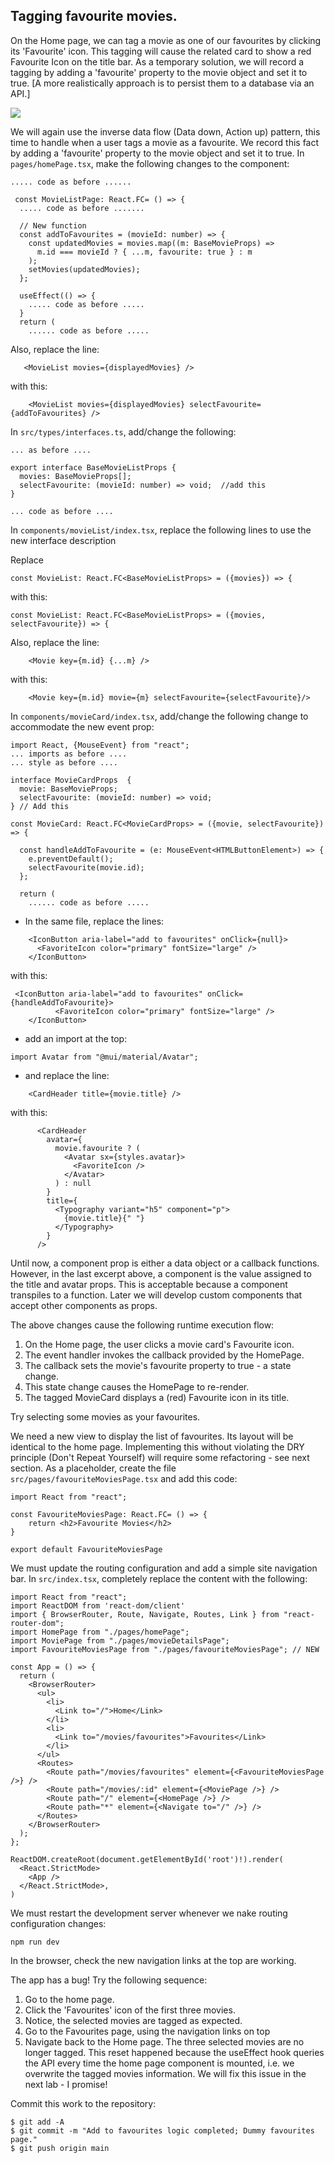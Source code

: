 ## Tagging favourite movies.

On the Home page, we can tag a movie as one of our favourites by clicking its 'Favourite' icon. This tagging will cause the related card to show a red Favourite Icon on the title bar. As a temporary solution, we will record a tagging by adding a 'favourite' property to the movie object and set it to true. [A more realistically approach is to persist them to a database via an API.] 

![][favorites]

We will again use the inverse data flow (Data down, Action up) pattern, this time to handle when a user tags a movie as a favourite. We record this fact by adding a 'favourite' property to the movie object and set it to true. In `pages/homePage.tsx`, make the following changes to the component:
~~~tsx
..... code as before ......

 const MovieListPage: React.FC= () => {
  ..... code as before .......

  // New function
  const addToFavourites = (movieId: number) => {
    const updatedMovies = movies.map((m: BaseMovieProps) =>
      m.id === movieId ? { ...m, favourite: true } : m
    );
    setMovies(updatedMovies);
  };

  useEffect(() => {
    ..... code as before .....
  }
  return (
    ...... code as before .....
~~~
Also, replace the line:
~~~tsx
   <MovieList movies={displayedMovies} />
~~~
with this:
~~~tsx
    <MovieList movies={displayedMovies} selectFavourite={addToFavourites} />
~~~
In `src/types/interfaces.ts`, add/change the following:
~~~tsx
... as before ....

export interface BaseMovieListProps {
  movies: BaseMovieProps[];
  selectFavourite: (movieId: number) => void;  //add this
}

... code as before ....
~~~

In `components/movieList/index.tsx`, replace the following lines to use the new interface description

Replace

~~~tsx
const MovieList: React.FC<BaseMovieListProps> = ({movies}) => {
~~~

with this:
~~~tsx
const MovieList: React.FC<BaseMovieListProps> = ({movies, selectFavourite}) => {
~~~

Also, replace the line:

~~~tsx
    <Movie key={m.id} {...m} />
~~~
with this:
~~~tsx
    <Movie key={m.id} movie={m} selectFavourite={selectFavourite}/>
~~~
In `components/movieCard/index.tsx`, add/change the following change to accommodate the new event prop:

~~~tsx
import React, {MouseEvent} from "react";
... imports as before ....
... style as before ....

interface MovieCardProps  {
  movie: BaseMovieProps;
  selectFavourite: (movieId: number) => void;
} // Add this

const MovieCard: React.FC<MovieCardProps> = ({movie, selectFavourite}) => {
 
  const handleAddToFavourite = (e: MouseEvent<HTMLButtonElement>) => {
    e.preventDefault();
    selectFavourite(movie.id);
  };

  return (
    ...... code as before .....
~~~
+ In the same file, replace the lines:
~~~tsx
    <IconButton aria-label="add to favourites" onClick={null}>
      <FavoriteIcon color="primary" fontSize="large" />
    </IconButton>
~~~
with this:
~~~tsx
 <IconButton aria-label="add to favourites" onClick={handleAddToFavourite}>
          <FavoriteIcon color="primary" fontSize="large" />
    </IconButton>
~~~
+ add an import at the top:
~~~tsx
import Avatar from "@mui/material/Avatar";
~~~
+ and replace the line:
~~~tsx
    <CardHeader title={movie.title} />
~~~
with this:
~~~tsx
      <CardHeader
        avatar={
          movie.favourite ? (
            <Avatar sx={styles.avatar}>
              <FavoriteIcon />
            </Avatar>
          ) : null
        }
        title={
          <Typography variant="h5" component="p">
            {movie.title}{" "}
          </Typography>
        }
      />
~~~
Until now, a component prop is either a data object or a callback functions. However, in the last excerpt above, a component is the value assigned to the title and avatar props. This is acceptable because a component transpiles to a function. Later we will develop custom components that accept other components as props.

The above changes cause the following runtime execution flow:
1. On the Home page, the user clicks a movie card's Favourite icon.
1. The event handler invokes the callback provided by the HomePage. 
1. The callback sets the movie's favourite property to true - a state change. 
1. This state change causes the HomePage to re-render. 
1. The tagged MovieCard displays a (red) Favourite icon in its title.   

Try selecting some movies as your favourites.

We need a new view to display the list of favourites. Its layout will be identical to the home page. Implementing this without violating the DRY principle (Don't Repeat Yourself) will require some refactoring - see next section. As a placeholder, create the file `src/pages/favouriteMoviesPage.tsx` and add this code:
~~~tsx
import React from "react";

const FavouriteMoviesPage: React.FC= () => {
    return <h2>Favourite Movies</h2>
}

export default FavouriteMoviesPage
~~~
We must update the routing configuration and add a simple site navigation bar. In `src/index.tsx`, completely replace the content with the following:
~~~tsx
import React from "react";
import ReactDOM from 'react-dom/client'
import { BrowserRouter, Route, Navigate, Routes, Link } from "react-router-dom";
import HomePage from "./pages/homePage";
import MoviePage from "./pages/movieDetailsPage";
import FavouriteMoviesPage from "./pages/favouriteMoviesPage"; // NEW

const App = () => {
  return (
    <BrowserRouter>
      <ul>
        <li>
          <Link to="/">Home</Link>
        </li>
        <li>
          <Link to="/movies/favourites">Favourites</Link>
        </li>
      </ul>
      <Routes>
        <Route path="/movies/favourites" element={<FavouriteMoviesPage />} />
        <Route path="/movies/:id" element={<MoviePage />} />
        <Route path="/" element={<HomePage />} />
        <Route path="*" element={<Navigate to="/" />} />
      </Routes>
    </BrowserRouter>
  );
};

ReactDOM.createRoot(document.getElementById('root')!).render(
  <React.StrictMode>
    <App />
  </React.StrictMode>,
)

~~~
We must restart the development server whenever we nake routing configuration changes:

~~~
npm run dev
~~~
In the browser, check the new navigation links at the top are working.

The app has a bug! Try the following sequence:

1. Go to the home page.
1. Click the 'Favourites' icon of the first three movies.
1. Notice, the selected movies are tagged as expected. 
1. Go to the Favourites page, using the navigation links on top
1. Navigate back to the Home page. The three selected movies are no longer tagged. This reset happened because the useEffect hook queries the API every time the home page component is mounted, i.e. we overwrite the tagged movies information. We will fix this issue in the next lab - I promise!

Commit this work to the repository:
~~~
$ git add -A
$ git commit -m "Add to favourites logic completed; Dummy favourites page."
$ git push origin main
~~~

[navigation]: ./img/navigation.png
[favorites]: ./img/favorites.png
